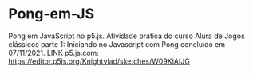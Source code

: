 # Pong-em-JS
Pong em JavaScript no p5.js. Atividade prática do curso Alura de Jogos clássicos parte 1: Iniciando no Javascript com Pong concluído em 07/11/2021.
LINK p5.js.com:
https://editor.p5js.org/Knightvlad/sketches/W09KiAIJG
